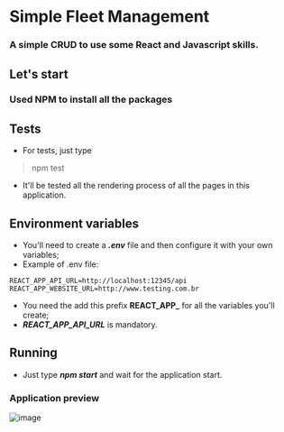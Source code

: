 # Simple Fleet Management
### A simple CRUD to use some React and Javascript skills.

## Let's start
### Used NPM to install all the packages

## Tests
- For tests, just type 
> npm test
- It'll be tested all the rendering process of all the pages in this application.

## Environment variables
- You'll need to create a ***.env*** file and then configure it with your own variables;
- Example of .env file:
~~~
REACT_APP_API_URL=http://localhost:12345/api
REACT_APP_WEBSITE_URL=http://www.testing.com.br
~~~
- You need the add this prefix **REACT_APP_** for all the variables you'll create;
- ***REACT_APP_API_URL*** is mandatory.

## Running
- Just type ***npm start*** and wait for the application start.


### Application preview
<img src="https://i.ibb.co/DtWtMrK/image.jpg" alt="image" border="0">
